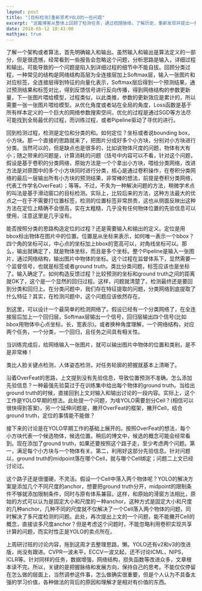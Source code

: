 ```yaml
---
layout: post
title: "[目标检测]重新思考YOLO的一些问题"
excerpt: "这篇博客从整体上回顾了检测任务，通过梳理脉络，了解历史，重新发现并提出一些自己的思考。不会看到网络结构图，损失函数，各种参数介绍，这些并不是这篇博文的目的。"
date: 2018-05-12 18:43:00
mathjax: true
---
```


了解一个架构或者算法，首先明确输入和输出。虽然输入和输出是算法定义的一部分，但是很遗憾，经常看到一些报告会忽略这个问题，分析思路是输入，详细过程和输出。可能导致的一个问题是陷入到详细过程的细节中不能自拔。回顾分类过程，一种常见的结构是网络结构高层为全连接层加上Softmax层，输入一张图片和对应标签，全连接层得到特征的向量化表示，Softmax层后得到一个预测结果，通过预测结果和标签对比，得到反馈信号进行反向传播，得到网络结构的参数更新量，下一张图片喂给模型，过程类似，以此类推，参数的更新效应是累计的，所以需要一张一张图片喂给模型。从优化角度或者站在全局的角度，Loss函数是基于所有样本定义的一个巨大的网络参数搜索空间，优化的过程是通过SGD等方法尽可能找到全局最优的过程，而训练过程，或者Pipeline驱动了寻优的进行。

回到检测过程，检测是定位和分类的和。如何定位？坐标或者说bounding box，小方块。那一个直接的思路就来了，把图片分成好多个小方块，分别对小方块进行分类。当然可以的，但是缺点也是很多的，比如说物体尺度的问题，物体有大有小；随之带来的问题是，计算消耗的问题（括号中内容可以不看，针对这个问题，假设是基于卷积的分类网络，原始方法是一个个拿出小方块，喂给分类网络，改进方法是对原图中的多个小方块同时进行分类，核心是通过卷积操作，在卷积分类网络的最后一层输出所有小方块的预测结果，非常棒的想法，前提是卷积分类网络，代表工作学名OverFeat）；等等。不过，不失为一种解决问题的方法，稍微学术点的叫法是基于滑动窗口的目标检测。实际上，比较后来的方法，这种方法最大的优点之一在于不需要打位置标签，检测的位置标签非常昂贵，这也从侧面反映出这种方法在定位上精确不会很高，实在太粗糙，几乎没有任何物体位置的先验信息可以使用，注意这里是几乎没有。

能否按照分类的思路构造定位的过程？还是需要输入和输出的定义。定位是用bbox标出物体在图片中的位置。位置是从坐标来表示，如何唯一表示一个bbox？四个角的坐标可以，中心点的坐标加上bbox的宽高可以，对角线坐标可以。那么，输出就确定了，就是物体坐标，而且是多个坐标。整个Pipeline是输入一张图片，通过网络结构，输出图片中物体的坐标。这个过程在监督体系下，显然需要一个监督信号，也就是标签或者ground truth。类比分类问题，标签应该也是坐标了。输入确定了。如何构造反馈过程？比较预测的坐标和ground truth之间的距离就OK了，这个是一个显然的回归过程。这样，问题就清楚了。检测最终还是要回到分类和回归上。在分类问题中，我们存在特征提取的问题，分类网络到底提取了什么特征？其实，在检测问题中，这个问题应该依然存在。

到这里，可以设计一个最简单的检测网络了。假设已经有一个分类网络了，在全连接层后加上一个回归层，Softmax层输出一个信号，回归层输出四个信号(比如bbox用物体中心点坐标，长，宽表示)。或者换种角度理解，一个网络结构，对应两个任务，一个分类，一个回归，且任务之间具有相关性。

当训练完成后，给网络输入一张图片，就可以输出图片中物体的位置和类别，是不是非常棒！

类比人脸关键点检测，人体姿态检测，对任务轮廓的把握就基本上清晰了。

沿着OverFeat的思路，上文提到没有先验信息，导致位置预测不准确。怎么添加先验信息？一种最强先验莫过于在训练集中给出每个物体的ground truth。当给出ground truth的时候，直接回到上文对输入和输出讨论的一段内容。实际上，这个工作是YOLO早期的想法。此处提一个问题，为啥YOLO需要划分Cell？(相信可以很快得到答案)，另一个延伸问题是，撇开OverFeat的框架，撇开Cell，结合ground truth，定位的事情能不能做？

接下来的讨论是在YOLO早期工作的基础上展开的。按照OverFeat的想法，每个小方块代表一个候选物体，候选位置。稍后的博文中，候选的概念可能会经常看到。现在添加了ground truth，如果还要按照这个路子走，至少考虑两个问题。第一，满足每个小方块与一个物体有关。第二，利用好这部分先验信息。针对问题以，ground truth的midpoint落在哪个Cell，就与哪个Cell绑定；问题二上文已经讨论过。

这个路子还是很僵硬，不灵活。假设一个Cell中落入两个物体呢？YOLO的解决方案是添加几个不同尺度的anchor，想要把ground truth分开，midpoint的限制条件不够就添加限制条件，同时与原有体系兼容。这样，和原始的滑窗方法相比，原始的方式可以认为是固定大小和尺度的一种anchor，这种方式是固定大小和尺度的几种anchor，几种不同的尺度就不仅解决了一个Cell落入两个物体的问题，同时解决了多尺度检测的问题。此处，再次提出上文的一个问题，能不能撇开Cell的概念，直接谈多尺度anchor？但是考虑这个问题时，不能忽略利用卷积实现共享计算的问题，而实时性正是YOLO的卖点所在。

上周研讨班的讨论内容，拖到这周才去整理思路，懒。YOLO还有v2和v3的改进版，尚没有跟进。CVPR一波未平，ECCV一波又起，还不讨论ICML，NIPS，ICLR等。针对同样的任务，数据增强，网络结构，损失函数等改进众多，文章根本读不完。所以，关键的是把握脉络和发展方向，保持自己的思考。不能仅仅停留在怎么做的层面上，当然调参这件事，怎么做确实很重要，但是个人认为不具备太强的学习价值，各种做法的背后的原因和理解才是相对有价值的东西。


















